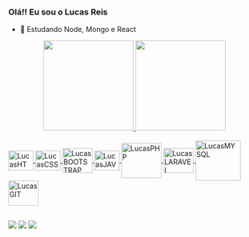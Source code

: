 ### Olá!! Eu sou o Lucas Reis 

- 🌱 Estudando Node, Mongo e React

<div align="center">
  <a href="https://github.com/9reis">
  <img height="180em" src="https://github-readme-stats.vercel.app/api?username=9reis&show_icons=true&theme=dark&include_all_commits=true&count_private=true"/>
  <img height="180em" src="https://github-readme-stats.vercel.app/api/top-langs/?username=9reis&layout=compact&langs_count=7&theme=dark"/>
</div>

<div style="display: inline_block"><br>
    <img src="https://cdn.jsdelivr.net/gh/devicons/devicon/icons/html5/html5-original.svg" align="center" alt="LucasHTML" height="40" width="50"/>
    <img src="https://cdn.jsdelivr.net/gh/devicons/devicon/icons/css3/css3-original.svg" align="center" alt="LucasCSS" height="40" width="50" /> 
    <img src="https://cdn.jsdelivr.net/gh/devicons/devicon/icons/bootstrap/bootstrap-original.svg" align="center" alt="LucasBOOTSTRAP" height="50" width="60" />
  <img src="https://cdn.jsdelivr.net/gh/devicons/devicon/icons/javascript/javascript-original.svg" align="center" alt="LucasJAVASCRIPT" height="40" width="50" />
    <img src="https://cdn.jsdelivr.net/gh/devicons/devicon/icons/php/php-original.svg" align="center" alt="LucasPHP" height="70" width="80" />
    <img src="https://cdn.jsdelivr.net/gh/devicons/devicon/icons/laravel/laravel-plain-wordmark.svg" align="center" alt="LucasLARAVEL" height="50" width="60" />
    <img src="https://cdn.jsdelivr.net/gh/devicons/devicon/icons/mysql/mysql-original-wordmark.svg" align="center" alt="LucasMYSQL" height="80" width="90" />
    <img src="https://cdn.jsdelivr.net/gh/devicons/devicon/icons/git/git-original.svg" align="center" alt="LucasGIT" height="50" width="60" />
</div>
  
  ##
  
  <div>
  <a href="https://instagram.com/rafaballerini" target="_blank"><img src="https://img.shields.io/badge/-Instagram-%23E4405F?style=for-the-badge&logo=instagram&logoColor=white" target="_blank"></a>
  <a href = "mailto:lucasreis_cod@hotmail.com"><img src="https://img.shields.io/badge/-Gmail-%23333?style=for-the-badge&logo=gmail&logoColor=white" target="_blank"></a>
  <a href="https://www.linkedin.com/in/lucas-reis-b67558162/" target="_blank"><img src="https://img.shields.io/badge/-LinkedIn-%230077B5?style=for-the-badge&logo=linkedin&logoColor=white" target="_blank"></a>
    
  </div>
